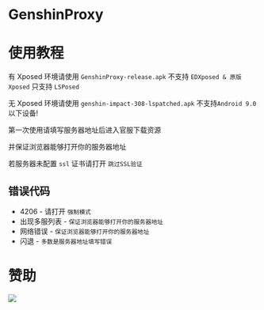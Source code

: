 # GenshinProxy
# 使用教程

有 Xposed 环境请使用 `GenshinProxy-release.apk` 不支持 `EDXposed & 原版Xposed` 只支持 `LSPosed`

无 Xposed 环境请使用 `genshin-impact-308-lspatched.apk` 不支持`Android 9.0`以下设备!

第一次使用请填写服务器地址后进入官服下载资源

并保证浏览器能够打开你的服务器地址

若服务器未配置 `ssl` 证书请打开 `跳过SSL验证`

## 错误代码

- 4206 - 请打开 `强制模式`
- 出现多服列表 - `保证浏览器能够打开你的服务器地址`
- 网络错误 - `保证浏览器能够打开你的服务器地址`
- 闪退 - `多数是服务器地址填写错误`

# 赞助

![](image/qrcode.png)
